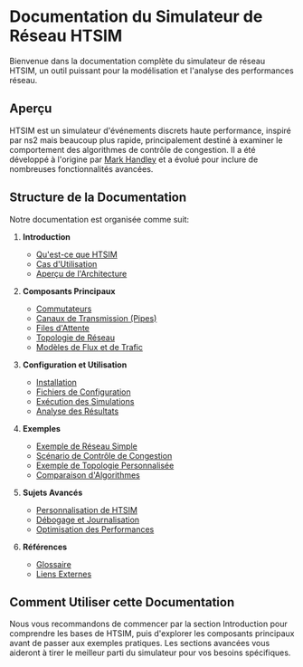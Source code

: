 # Documentation du Simulateur de Réseau HTSIM

Bienvenue dans la documentation complète du simulateur de réseau HTSIM, un outil puissant pour la modélisation et l'analyse des performances réseau.

## Aperçu

HTSIM est un simulateur d'événements discrets haute performance, inspiré par ns2 mais beaucoup plus rapide, principalement destiné à examiner le comportement des algorithmes de contrôle de congestion. Il a été développé à l'origine par [Mark Handley](http://www0.cs.ucl.ac.uk/staff/M.Handley/) et a évolué pour inclure de nombreuses fonctionnalités avancées.

## Structure de la Documentation

Notre documentation est organisée comme suit:

1. **Introduction**
   - [Qu'est-ce que HTSIM](01_Introduction/WhatIsHTSIM.md)
   - [Cas d'Utilisation](01_Introduction/UseCases.md)
   - [Aperçu de l'Architecture](01_Introduction/ArchitectureOverview.md)

2. **Composants Principaux**
   - [Commutateurs](02_CoreComponents/Switches.md)
   - [Canaux de Transmission (Pipes)](02_CoreComponents/Pipes.md)
   - [Files d'Attente](02_CoreComponents/Queues.md)
   - [Topologie de Réseau](02_CoreComponents/NetworkTopology.md)
   - [Modèles de Flux et de Trafic](02_CoreComponents/FlowAndTrafficModels.md)

3. **Configuration et Utilisation**
   - [Installation](03_ConfigurationAndUsage/Installation.md)
   - [Fichiers de Configuration](03_ConfigurationAndUsage/ConfigFiles.md)
   - [Exécution des Simulations](03_ConfigurationAndUsage/RunningSimulations.md)
   - [Analyse des Résultats](03_ConfigurationAndUsage/OutputAndAnalysis.md)

4. **Exemples**
   - [Exemple de Réseau Simple](04_Examples/SimpleNetworkExample.md)
   - [Scénario de Contrôle de Congestion](04_Examples/CongestionControlScenario.md)
   - [Exemple de Topologie Personnalisée](04_Examples/CustomTopologyExample.md)
   - [Comparaison d'Algorithmes](04_Examples/ComparisonOfAlgorithms.md)

5. **Sujets Avancés**
   - [Personnalisation de HTSIM](05_AdvancedTopics/CustomizingHTSIM.md)
   - [Débogage et Journalisation](05_AdvancedTopics/DebuggingAndLogging.md)
   - [Optimisation des Performances](05_AdvancedTopics/PerformanceTuning.md)

6. **Références**
   - [Glossaire](06_References/Glossary.md)
   - [Liens Externes](06_References/ExternalLinks.md)

## Comment Utiliser cette Documentation

Nous vous recommandons de commencer par la section Introduction pour comprendre les bases de HTSIM, puis d'explorer les composants principaux avant de passer aux exemples pratiques. Les sections avancées vous aideront à tirer le meilleur parti du simulateur pour vos besoins spécifiques.
